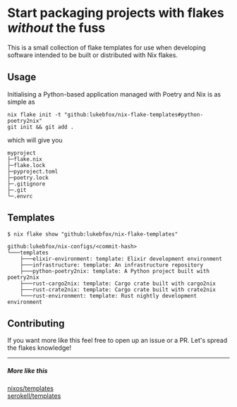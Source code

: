 # Start packaging projects with flakes *without* the fuss

This is a small collection of flake templates for use when developing software intended to be built or distributed with Nix flakes.

## Usage

Initialising a Python-based application managed with Poetry and Nix is as simple as
```shell
nix flake init -t "github:lukebfox/nix-flake-templates#python-poetry2nix"
git init && git add .
```
which will give you
```text
myproject
├─flake.nix
├─flake.lock
├─pyproject.toml
├─poetry.lock
├─.gitignore
├─.git
└─.envrc
```

## Templates

``` shell
$ nix flake show "github:lukebfox/nix-flake-templates"

github:lukebfox/nix-configs/<commit-hash>
└───templates
    ├───elixir-environment: template: Elixir development environment
    ├───infrastructure: template: An infrastructure repository
    ├───python-poetry2nix: template: A Python project built with poetry2nix
    ├───rust-cargo2nix: template: Cargo crate built with cargo2nix
    ├───rust-crate2nix: template: Cargo crate built with crate2nix
    └───rust-environment: template: Rust nightly development environment
```

## Contributing

If you want more like this feel free to open up an issue or a PR. Let's spread the flakes knowledge!


---
##### More like this
[nixos/templates](https://github.com/nixos/templates)\
[serokell/templates](https://github.com/serokell/templates)
